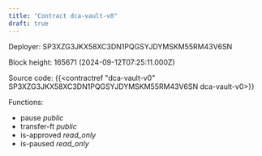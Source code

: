 ```yaml
---
title: "Contract dca-vault-v0"
draft: true
---
```

Deployer: SP3XZG3JKX58XC3DN1PQGSYJDYMSKM55RM43V6SN


 



Block height: 165671 (2024-09-12T07:25:11.000Z)

Source code: {{<contractref "dca-vault-v0" SP3XZG3JKX58XC3DN1PQGSYJDYMSKM55RM43V6SN dca-vault-v0>}}

Functions:

* pause _public_
* transfer-ft _public_
* is-approved _read_only_
* is-paused _read_only_
